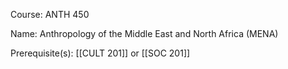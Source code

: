




Course: ANTH 450

Name: Anthropology of the Middle East and North Africa (MENA)

Prerequisite(s): [[CULT 201]] or [[SOC 201]]